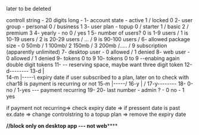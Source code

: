 later to be deleted

controll string - 20 digits long -
1- account state - active 1 / locked 0
2- user group - personal 0 / business 1
3- user plan - topup 0 / starter 1 / basic 2 / premium 3
4- yearly - no 0 / yes 1
5- number of users? 0 is 1-9 users / 1 is 10-19 users / 2 is 20-29 users / ... / 9 is 90-100 users /
6- allowed package size - 0 50mb / 1 100mb/ 2 150mb / 3 200mb /..... / 9 subscription (apparently unlimited)
7- desktop user - 0 allowed / 1 denied
8- web user - 0 allowed / 1 denied
9- tokens 0 to 9
10- tokens 0 to 9  --enabing again double digit tokens
11-                -- reserving space, maybe want three digit token
12-d--------
13-d       |    \
14-m       |-----\  expiry date if user subscribed to a plan, later on to check with char18 is payment is recurring or not
15-m       |-----/
16-y       |    /
17-y--------
18- 0-no / 1-yes   --- payment recurring
19-
20- last number - admin ? - 0 no - 1 yes




if payment not recurring=> check expiry date => if pressent date is past ex.date => change controlstring to a topup plan => remove the expiry date



******//block only on desktop app --- not web**********
